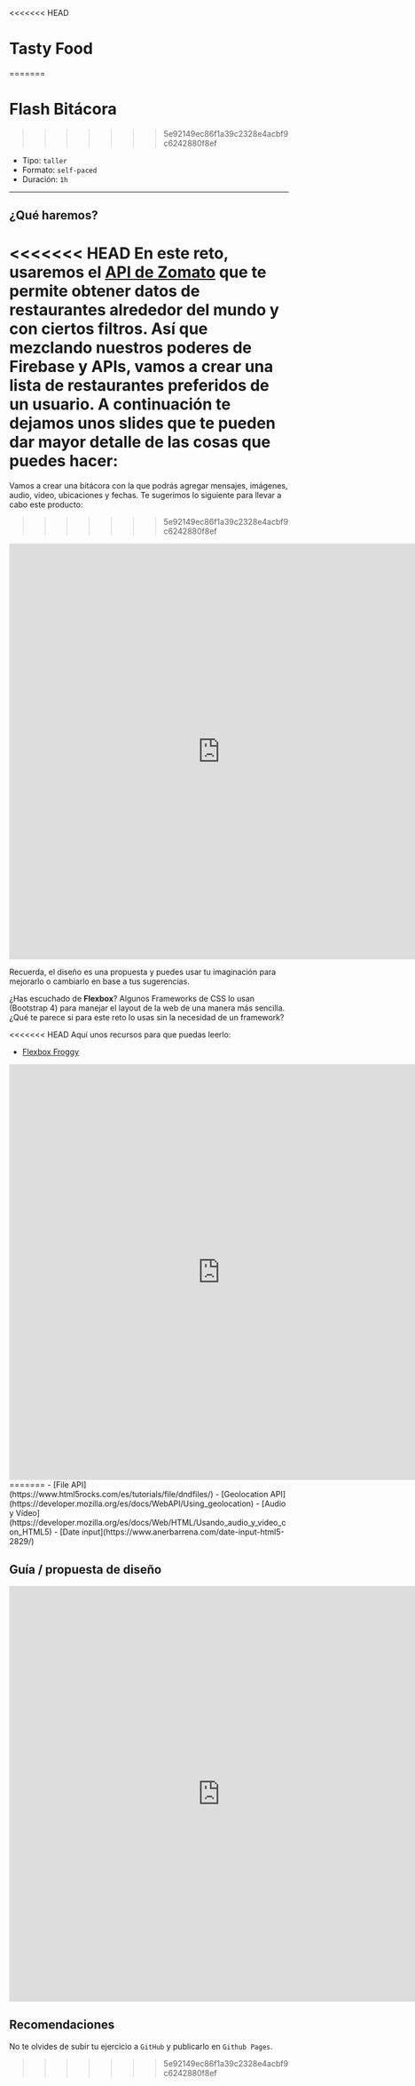 <<<<<<< HEAD
# Tasty Food
=======
# Flash Bitácora
>>>>>>> 5e92149ec86f1a39c2328e4acbf9c6242880f8ef

- Tipo: `taller`
- Formato: `self-paced`
- Duración: `1h`

***

## ¿Qué haremos?

<<<<<<< HEAD
En este reto, usaremos el [API de Zomato](https://developers.zomato.com) que te
permite obtener datos de restaurantes alrededor del mundo y con ciertos filtros.
Así que mezclando nuestros poderes de Firebase y APIs, vamos a crear una lista
de restaurantes preferidos de un usuario. A continuación te dejamos unos slides
que te pueden dar mayor detalle de las cosas que puedes hacer:
=======
Vamos a crear una bitácora con la que podrás agregar mensajes, imágenes, audio,
video, ubicaciones y fechas. Te sugerimos lo siguiente para llevar a cabo este
producto:
>>>>>>> 5e92149ec86f1a39c2328e4acbf9c6242880f8ef

<iframe src="https://docs.google.com/presentation/d/e/2PACX-1vRAhFiKGcQyWJl-6NiCbB2N_wXKoK_7FRs3tuR-KOIDNUSd7x8rVPqDEgbMyRwBSRP1lsolou6rBDY6/embed?start=false&loop=false&delayms=3000" frameborder="0" width="760" height="749" allowfullscreen="true" mozallowfullscreen="true" webkitallowfullscreen="true"></iframe>

Recuerda, el diseño es una propuesta y puedes usar tu imaginación para mejorarlo
o cambiarlo en base a tus sugerencias.

¿Has escuchado de **Flexbox**? Algunos Frameworks de CSS lo usan (Bootstrap 4) 
para manejar el layout de la web de una manera más sencilla. ¿Qué te parece si 
para este reto lo usas sin la necesidad de un framework?

<<<<<<< HEAD
Aquí unos recursos para que puedas leerlo:

- [Flexbox Froggy](https://laboratoria.github.io/flexboxfroggy/)

<iframe src="https://docs.google.com/presentation/d/e/2PACX-1vSDi_npV8fTrCerm-kOSticVIJaEolupfePp89g4TjGGWIHueh1qSKLHRqwWN33f9L3BRcVzWiOAktO/embed?start=false&loop=false&delayms=3000" frameborder="0" width="760" height="749" allowfullscreen="true" mozallowfullscreen="true" webkitallowfullscreen="true"></iframe>
=======
- [File API](https://www.html5rocks.com/es/tutorials/file/dndfiles/)
- [Geolocation API](https://developer.mozilla.org/es/docs/WebAPI/Using_geolocation)
- [Audio y Vídeo](https://developer.mozilla.org/es/docs/Web/HTML/Usando_audio_y_video_con_HTML5)
- [Date input](https://www.anerbarrena.com/date-input-html5-2829/)

## Guía / propuesta de diseño

<iframe src="https://docs.google.com/presentation/d/e/2PACX-1vTd6LtXXXMQNePdO4nhkZ32QlugTiSggmv7WT9BMsWo1hTPZ22z7ImpsM4rMdOaLJr_CaFsld6MvKBR/embed?start=false&loop=false&delayms=3000" frameborder="0" width="760" height="749" allowfullscreen="true" mozallowfullscreen="true" webkitallowfullscreen="true"></iframe>

## Recomendaciones

No te olvides de subir tu ejercicio a `GitHub` y publicarlo en `Github Pages`.
>>>>>>> 5e92149ec86f1a39c2328e4acbf9c6242880f8ef
